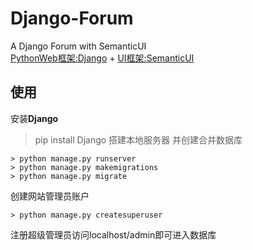 # Django-Forum
A Django Forum with SemanticUI<br>
<a href='https://www.djangoproject.com/'>PythonWeb框架:Django</a> + <a href='http://www.semantic-ui.com/'>UI框架:SemanticUI</a>
## 使用
安装**Django**<br>

> pip install Django
搭建本地服务器	并创建合并数据库<br>

	> python manage.py runserver
	> python manage.py makemigrations
	> python manage.py migrate
	
创建网站管理员账户<br>

	> python manage.py createsuperuser
	
注册超级管理员访问localhost/admin即可进入数据库<br>
